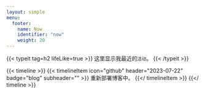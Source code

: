```yaml
---
layout: simple
menu:
  footer:
    name: Now
    identifier: "now"
    weight: 20
---
```


{{< typeit tag=h2 lifeLike=true >}}
这里显示我最近的`活动`。
{{< /typeit >}}

{{< timeline >}}
{{< timelineItem icon="github" header="2023-07-22" badge="blog" subheader="" >}}
重新部署博客中。
{{</ timelineItem >}}
{{</ timeline >}}
